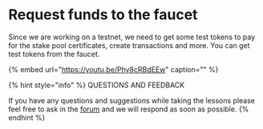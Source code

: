 # Request funds to the faucet

Since we are working on a testnet, we need to get some test tokens to pay for the stake pool certificates, create transactions and more. You can get test tokens from the faucet.

{% embed url="https://youtu.be/Phy8cRBdEEw" caption="" %}



{% hint style="info" %}
 QUESTIONS AND FEEDBACK

  
If you have any questions and suggestions while taking the lessons please feel free to ask in the [forum](https://forum.cardano.org/c/english/operators-talk/119) and we will respond as soon as possible.
{% endhint %}

